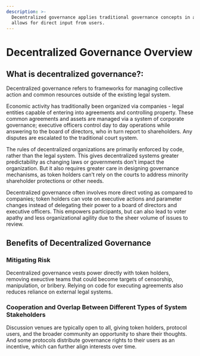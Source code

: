 ```yaml
---
description: >-
  Decentralized governance applies traditional governance concepts in a way that
  allows for direct input from users.
---
```


# Decentralized Governance Overview

## **What is decentralized governance?:**

Decentralized governance refers to frameworks for managing collective action and common resources outside of the existing legal system.

Economic activity has traditionally been organized via companies - legal entities capable of entering into agreements and controlling property. These common agreements and assets are managed via a system of corporate governance; executive officers control day to day operations while answering to the board of directors, who in turn report to shareholders. Any disputes are escalated to the traditional court system.

The rules of decentralized organizations are primarily enforced by code, rather than the legal system. This gives decentralized systems greater predictability as changing laws or governments don't impact the organization. But it also requires greater care in designing governance mechanisms, as token holders can't rely on the courts to address minority shareholder protections or other needs.

Decentralized governance often involves more direct voting as compared to companies; token holders can vote on executive actions and parameter changes instead of delegating their power to a board of directors and executive officers. This empowers participants, but can also lead to voter apathy and less organizational agility due to the sheer volume of issues to review.

## **Benefits of Decentralized Governance**

### **Mitigating Risk**

Decentralized governance vests power directly with token holders, removing exeuctive teams that could become targets of censorship, manipulation, or bribery. Relying on code for executing agreements also reduces reliance on external legal systems.

### Cooperation and Overlap Between Different Types of System Stakeholders

Discussion venues are typically open to all, giving token holders, protocol users, and the broader community an opportunity to share their thoughts. And some protocols distribute governance rights to their users as an incentive, which can further align interests over time.
